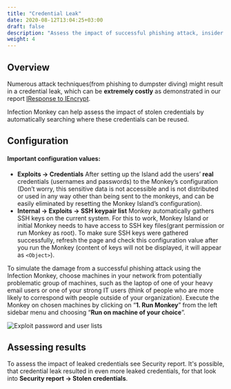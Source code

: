 ```yaml
---
title: "Credential Leak"
date: 2020-08-12T13:04:25+03:00
draft: false
description: "Assess the impact of successful phishing attack, insider threat, or other form of credentials leak."
weight: 4
---
```


## Overview 

Numerous attack techniques(from phishing to dumpster diving) might result in a credential leak, 
which can be **extremely costly** as demonstrated in our report [IResponse to IEncrypt](https://www.guardicore.com/2019/04/iresponse-to-iencrypt/).

Infection Monkey can help assess the impact of stolen credentials by automatically searching 
where these credentials can be reused.

## Configuration

#### Important configuration values:

- **Exploits -> Credentials** After setting up the Island add the users’ **real** credentials 
(usernames and passwords) to the Monkey’s configuration (Don’t worry, this sensitive data is not accessible and is not
 distributed or used in any way other than being sent to the monkeys, and can be easily eliminated by resetting the Monkey Island’s configuration).
- **Internal -> Exploits -> SSH keypair list** Monkey automatically gathers SSH keys on the current system. 
For this to work, Monkey Island or initial Monkey needs to have access to SSH key files(grant permission or run Monkey as root).
To make sure SSH keys were gathered successfully, refresh the page and check this configuration value after you run the Monkey
(content of keys will not be displayed, it will appear as `<Object>`).

To simulate the damage from a successful phishing attack using the Infection Monkey, choose machines in your network 
from potentially problematic group of machines, such as the laptop of one of your heavy email users or 
one of your strong IT users (think of people who are more likely to correspond with people outside of 
your organization). Execute the Monkey on chosen machines by clicking on “**1. Run Monkey**” from the left sidebar menu
 and choosing “**Run on machine of your choice**”.

![Exploit password and user lists](/images/usage/scenarios/user-password-lists.png "Exploit password and user lists")

## Assessing results

To assess the impact of leaked credentials see Security report. It's possible, that credential leak resulted in even
more leaked credentials, for that look into **Security report -> Stolen credentials**. 
